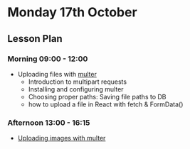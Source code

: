 # Monday 17th October

## Lesson Plan

### Morning 09:00 - 12:00

+ Uploading files with [multer](https://www.npmjs.com/package/multer)
  + Introduction to multipart requests
  + Installing and configuring multer
  + Choosing proper paths: Saving file paths to DB
  + how to upload a file in React with fetch & FormData()

### Afternoon 13:00 - 16:15

+ [Uploading images with multer](https://github.com/FrancoSpeziali/express-uploading-images)
